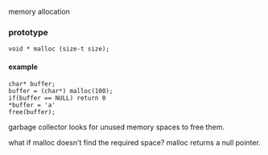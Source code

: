 memory allocation

### prototype

	void * malloc (size-t size);

#### example

	char* buffer;
	buffer = (char*) malloc(100);
	if(buffer == NULL) return 0
	*buffer = 'a'
	free(buffer);

garbage collector looks for unused memory spaces to free them.

what if malloc doesn't find the required space?
malloc returns a null pointer.
